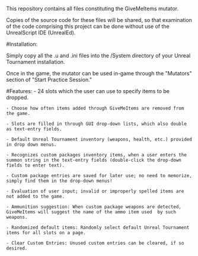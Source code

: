 This repository contains all files constituting the GiveMeItems mutator. 

Copies of the source code for these files will be shared, so that examination of the code comprising this project can be done without use of the UnrealScript IDE (UnrealEd). 

#Installation:

Simply copy all the .u and .ini files into the /System directory of your Unreal Tournament installation. 

Once in the game, the mutator can be used in-game through the "Mutators" section of "Start Practice Session." 

#Features:
	- 24 slots which the user can use to specify items to be dropped.

	- Choose how often items added through GiveMeItems are removed from the game.

	- Slots are filled in through GUI drop-down lists, which also double as text-entry fields.

	- Default Unreal Tournament inventory (weapons, health, etc.) provided in drop down menus.

	- Recognizes custom packages inventory items, when a user enters the summon string in the text-entry fields (double-click the drop-down fields to enter text).

	- Custom package entries are saved for later use; no need to memorize, simply find them in the drop-down menus!	

	- Evaluation of user input; invalid or improperly spelled items	are not added to the game.

	- Ammunition suggestion: When custom package weapons are detected, GiveMeItems will suggest the name of the ammo item used	by such weapons.

	- Randomized default items: Randomly select default Unreal Tournament items for all slots on a page.

	- Clear Custom Entries: Unused custom entries can be cleared, if so desired.